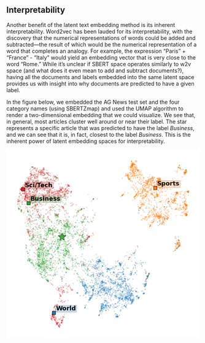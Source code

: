 ## Interpretability

Another benefit of the latent text embedding method is its inherent interpretability. Word2vec has been lauded for its interpretability, with the discovery that the numerical representations of words could be added and subtracted—the result of which would be the numerical representation of a word that completes an analogy. For example, the expression “Paris” + “France” - “Italy”  would yield an embedding vector that is very close to the word “Rome.” While it’s unclear if SBERT space operates similarly to w2v space (and what does it even mean to add and subtract documents?), having all the documents and labels embedded into the same latent space provides us with insight into why documents are predicted to have a given label. 

In the figure below, we embedded the AG News test set and the four category names (using SBERTZmap) and used the UMAP algorithm to render a two-dimensional embedding that we could visualize. We see that, in general, most articles cluster well around or near their label. The star represents a specific article that was predicted to have the label _Business_, and we can see that it is, in fact, closest to the label _Business_. This is the inherent power of latent embedding spaces for interpretability.

![](figures/agnews_umap.png)
